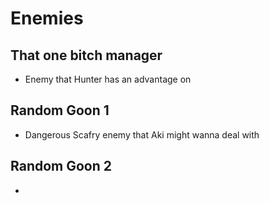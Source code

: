 # Enemies
## That one bitch manager
- Enemy that Hunter has an advantage on

## Random Goon 1
- Dangerous Scafry enemy that Aki might wanna deal with

## Random Goon 2
- 

## 